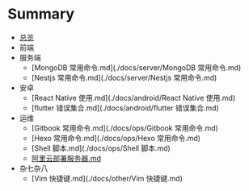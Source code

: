 # Summary

* [总览](README.md)
* 前端
* 服务端
	* [MongoDB 常用命令.md](./docs/server/MongoDB 常用命令.md)
	* [Nestjs 常用命令.md](./docs/server/Nestjs 常用命令.md)
* 安卓
	* [React Native 使用.md](./docs/android/React Native 使用.md)
	* [flutter 错误集合.md](./docs/android/flutter 错误集合.md)
* 运维
	* [Gitbook 常用命令.md](./docs/ops/Gitbook 常用命令.md)
	* [Hexo 常用命令.md](./docs/ops/Hexo 常用命令.md)
	* [Shell 脚本.md](./docs/ops/Shell 脚本.md)
	* [阿里云部署服务器.md](./docs/ops/阿里云部署服务器.md)
* 杂七杂八
	* [Vim 快捷键.md](./docs/other/Vim 快捷键.md)
